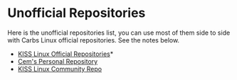 Unofficial Repositories
======================

Here is the unofficial repositories list, you can use 
most of them side to side with Carbs Linux official 
repositories. See the notes below.

* [KISS Linux Official Repositories](https://github.com/kisslinux/repo)\*
* [Cem's Personal Repository](https://git.ckyln.com/kiss-repository/log.html)
* [KISS Linux Community Repo](https://github.com/kisslinux/community)
